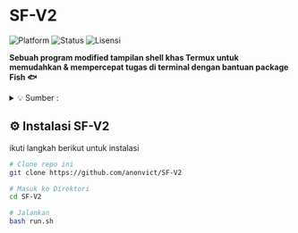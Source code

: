 # SF-V2
![Platform](https://img.shields.io/badge/platform-Termux-red)
![Status](https://img.shields.io/badge/status-active-brightgreen)
![Lisensi](https://img.shields.io/badge/license-MIT-blue)

**Sebuah program modified tampilan shell khas Termux untuk memudahkan & mempercepat tugas di terminal dengan bantuan package Fish 🐟**
<details>
  <summary>💡 Sumber :</summary>
<br>
  
 - *Di kode oleh **x7cyber** (@cyberm_)*  
 - *Disederhanakan oleh **(@anonvict)***
</details>


## ⚙️ Instalasi SF-V2
ikuti langkah berikut untuk instalasi

```bash
# Clone repo ini
git clone https://github.com/anonvict/SF-V2

# Masuk ke Direktori
cd SF-V2

# Jalankan
bash run.sh
```



